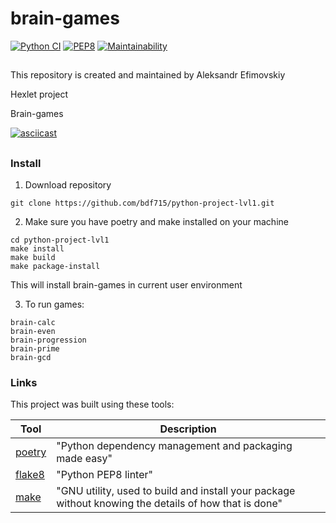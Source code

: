 # brain-games

[![Python CI](https://github.com/bdf715/python-project-lvl1/actions/workflows/pyci.yml/badge.svg)](https://github.com/bdf715/python-project-lvl1/actions/workflows/pyci.yml)
[![PEP8](https://img.shields.io/badge/code%20style-pep8-orange.svg)](https://www.python.org/dev/peps/pep-0008/)
[![Maintainability](https://api.codeclimate.com/v1/badges/0812737a355036c42eb7/maintainability)](https://codeclimate.com/github/bdf715/python-project-lvl1/maintainability)
##


This repository is created and maintained by Aleksandr Efimovskiy

Hexlet project

Brain-games

[![asciicast](https://asciinema.org/a/Ld7Wi46lUyBKqVKWXHKWRpKDm.svg)](https://asciinema.org/a/Ld7Wi46lUyBKqVKWXHKWRpKDm)

##

### Install

1. Download repository
```
git clone https://github.com/bdf715/python-project-lvl1.git
```

2. Make sure you have poetry and make installed on your machine
```
cd python-project-lvl1
make install
make build
make package-install
```

This will install brain-games in current user environment

3. To run games:

```
brain-calc
brain-even
brain-progression
brain-prime
brain-gcd
```

### Links

This project was built using these tools:

| Tool                                                                        | Description                                             |
|-----------------------------------------------------------------------------|---------------------------------------------------------|
| [poetry](https://poetry.eustace.io/)                                        | "Python dependency management and packaging made easy"  |
| [flake8](https://pypi.org/project/flake8/)                                  | "Python PEP8 linter"                                    |
| [make](https://www.gnu.org/software/make/)                                  | "GNU utility, used to  build and install your package without knowing the details of how that is done" |
